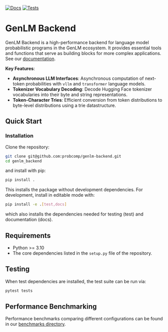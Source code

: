 [![Docs](https://github.com/probcomp/genlm-backend/actions/workflows/docs.yml/badge.svg)](https://probcomp.github.io/genlm-backend/)
[![Tests](https://github.com/probcomp/genlm-backend/actions/workflows/pytest.yml/badge.svg)](https://github.com/probcomp/genlm-backend/actions/workflows/pytest.yml)

# GenLM Backend

GenLM Backend is a high-performance backend for language model probabilistic programs in the GenLM ecosystem. It provides essential tools and functions that serve as building blocks for more complex applications. See our [documentation](https://probcomp.github.io/genlm-backend/).

**Key Features**:

* **Asynchronous LLM Interfaces**: Asynchronous computation of next-token probabilities with `vllm` and `transformer` language models.
* **Tokenizer Vocabulary Decoding**: Decode Hugging Face tokenizer vocabularies into their byte and string representations.
* **Token-Character Tries**: Efficient conversion from token distributions to byte-level distributions using a trie datastructure.

## Quick Start

### Installation

Clone the repository:
```bash
git clone git@github.com:probcomp/genlm-backend.git
cd genlm_backend
```
and install with pip:
```bash
pip install .
```
This installs the package without development dependencies. For development, install in editable mode with:
```bash
pip install -e .[test,docs]
```
which also installs the dependencies needed for testing (test) and documentation (docs).

## Requirements

- Python >= 3.10
- The core dependencies listed in the `setup.py` file of the repository.

## Testing

When test dependencies are installed, the test suite can be run via:
```bash
pytest tests
```

## Performance Benchmarking

Performance benchmarks comparing different configurations can be found in our [benchmarks directory](https://github.com/probcomp/genlm-backend/tree/main/benchmark).
